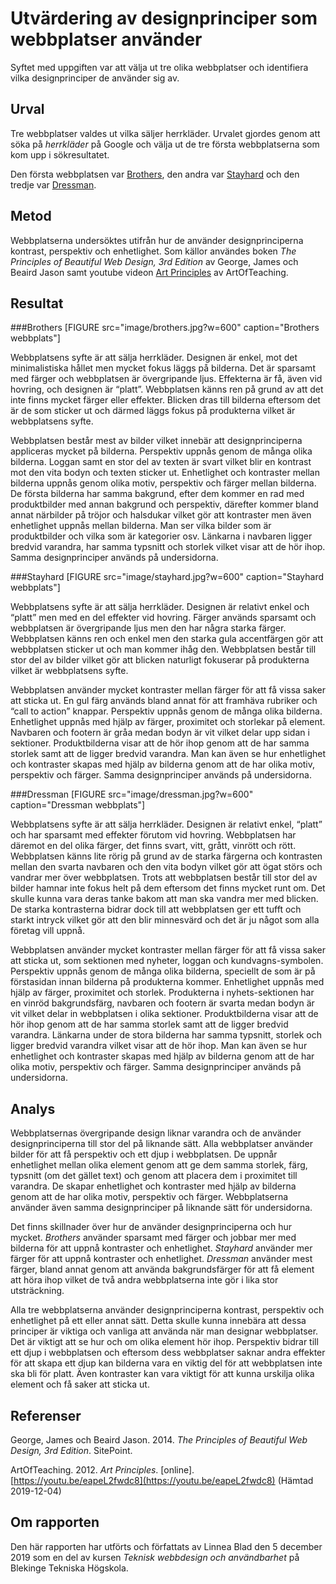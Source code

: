 Utvärdering av designprinciper som webbplatser använder
=======================
Syftet med uppgiften var att välja ut tre olika webbplatser och identifiera vilka designprinciper de använder sig av.


Urval
-----------------------
Tre webbplatser valdes ut vilka säljer herrkläder. Urvalet gjordes genom att söka på *herrkläder* på Google och välja ut de tre första webbplatserna som kom upp i sökresultatet.

Den första webbplatsen var [Brothers](https://www.brothers.se/), den andra var [Stayhard](https://www.stayhard.se/) och den tredje var [Dressman](https://dressmann.com/sv/).


Metod
-----------------------
Webbplatserna undersöktes utifrån hur de använder designprinciperna kontrast, perspektiv och enhetlighet. Som källor användes boken *The Principles of Beautiful Web Design, 3rd Edition* av George, James och Beaird Jason samt youtube videon [Art Principles](https://youtu.be/eapeL2fwdc8) av ArtOfTeaching.


Resultat
-----------------------
###Brothers
[FIGURE src="image/brothers.jpg?w=600"  caption="Brothers webbplats"]

Webbplatsens syfte är att sälja herrkläder. Designen är enkel, mot det minimalistiska hållet men mycket fokus läggs på bilderna. Det är sparsamt med färger och webbplatsen är övergripande ljus. Effekterna är få, även vid hovring, och designen är “platt”. Webbplatsen känns ren på grund av att det inte finns mycket färger eller effekter. Blicken dras till bilderna eftersom det är de som sticker ut och därmed läggs fokus på produkterna vilket är webbplatsens syfte.

Webbplatsen består mest av bilder vilket innebär att designprinciperna appliceras mycket på bilderna. Perspektiv uppnås genom de många olika bilderna. Loggan samt en stor del av texten är svart vilket blir en kontrast mot den vita bodyn och texten sticker ut. Enhetlighet och kontraster mellan bilderna uppnås genom olika motiv, perspektiv och färger mellan bilderna. De första bilderna har samma bakgrund, efter dem kommer en rad med produktbilder med annan bakgrund och perspektiv, därefter kommer bland annat närbilder på tröjor och halsdukar vilket gör att kontraster men även enhetlighet uppnås mellan bilderna. Man ser vilka bilder som är produktbilder och vilka som är kategorier osv. Länkarna i navbaren ligger bredvid varandra, har samma typsnitt och storlek vilket visar att de hör ihop. Samma designprinciper används på undersidorna.

###Stayhard
[FIGURE src="image/stayhard.jpg?w=600" caption="Stayhard webbplats"]

Webbplatsens syfte är att sälja herrkläder. Designen är relativt enkel och “platt” men med en del effekter vid hovring. Färger används sparsamt  och webbplatsen är övergripande ljus men den har några starka färger. Webbplatsen känns ren och enkel men den starka gula accentfärgen gör att webbplatsen sticker ut och man kommer ihåg den. Webbplatsen består till stor del av bilder vilket gör att blicken naturligt fokuserar på produkterna vilket är webbplatsens syfte.

Webbplatsen använder mycket kontraster mellan färger för att få vissa saker att sticka ut. En gul färg används bland annat för att framhäva rubriker och “call to action” knappar. Perspektiv uppnås genom de många olika bilderna. Enhetlighet uppnås med hjälp av färger, proximitet och storlekar på element. Navbaren och footern är gråa medan bodyn är vit vilket delar upp sidan i sektioner. Produktbilderna visar att de hör ihop genom att de har samma storlek samt att de ligger bredvid varandra. Man kan även se hur enhetlighet och kontraster skapas med hjälp av bilderna genom att de har olika motiv, perspektiv och färger. Samma designprinciper används på undersidorna.

###Dressman
[FIGURE src="image/dressman.jpg?w=600" caption="Dressman webbplats"]

Webbplatsens syfte är att sälja herrkläder. Designen är relativt enkel, “platt” och har sparsamt med effekter förutom vid hovring. Webbplatsen har däremot en del olika färger, det finns svart, vitt, grått, vinrött och rött. Webbplatsen känns lite rörig på grund av de starka färgerna och kontrasten mellan den svarta navbaren och den vita bodyn vilket gör att ögat störs och vandrar mer över webbplatsen. Trots att webbplatsen består till stor del av bilder hamnar inte fokus helt på dem eftersom det finns mycket runt om. Det skulle kunna vara deras tanke bakom att man ska vandra mer med blicken. De starka kontrasterna bidrar dock till att webbplatsen ger ett tufft och starkt intryck vilket gör att den blir minnesvärd och det är ju något som alla företag vill uppnå.

Webbplatsen använder mycket kontraster mellan färger för att få vissa saker att sticka ut, som sektionen med nyheter, loggan och kundvagns-symbolen. Perspektiv uppnås genom de många olika bilderna, speciellt de som är på förstasidan innan bilderna på produkterna kommer. Enhetlighet uppnås med hjälp av färger, proximitet och storlek. Produkterna i nyhets-sektionen har en vinröd bakgrundsfärg, navbaren och footern är svarta medan bodyn är vit vilket delar in webbplatsen i olika sektioner. Produktbilderna visar att de hör ihop genom att de har samma storlek samt att de ligger bredvid varandra. Länkarna under de stora bilderna har samma typsnitt, storlek och ligger bredvid varandra vilket visar att de hör ihop. Man kan även se hur enhetlighet och kontraster skapas med hjälp av bilderna genom att de har olika motiv, perspektiv och färger. Samma designprinciper används på undersidorna.


Analys
-----------------------
Webbplatsernas övergripande design liknar varandra och de använder designprinciperna till stor del på liknande sätt. Alla webbplatser använder bilder för att få perspektiv och ett djup i webbplatsen. De uppnår enhetlighet mellan olika element genom att ge dem samma storlek, färg, typsnitt (om det gället text) och genom att placera dem i proximitet till varandra. De skapar enhetlighet och kontraster med hjälp av bilderna genom att de har olika motiv, perspektiv och färger. Webbplatserna använder även samma designprinciper på liknande sätt för undersidorna.

Det finns skillnader över hur de använder designprinciperna och hur mycket. *Brothers* använder sparsamt med färger och jobbar mer med bilderna för att uppnå kontraster och enhetlighet. *Stayhard* använder mer färger för att uppnå kontraster och enhetlighet. *Dressman* använder mest färger, bland annat genom att använda bakgrundsfärger för att få element att höra ihop vilket de två andra webbplatserna inte gör i lika stor utsträckning.

Alla tre webbplatserna använder designprinciperna kontrast, perspektiv och enhetlighet på ett eller annat sätt. Detta skulle kunna innebära att dessa principer är viktiga och vanliga att använda när man designar webbplatser. Det är viktigt att se hur och om olika element hör ihop. Perspektiv bidrar till ett djup i webbplatsen och eftersom dess webbplatser saknar andra effekter för att skapa ett djup kan bilderna vara en viktig del för att webbplatsen inte ska bli för platt. Även kontraster kan vara viktigt för att kunna urskilja olika element och få saker att sticka ut.


Referenser
-----------------------
George, James och Beaird Jason. 2014. *The Principles of Beautiful Web Design, 3rd Edition*. SitePoint.

ArtOfTeaching. 2012. *Art Principles*. [online]. [https://youtu.be/eapeL2fwdc8](https://youtu.be/eapeL2fwdc8) (Hämtad 2019-12-04)


Om rapporten
-----------------------
Den här rapporten har utförts och författats av Linnea Blad den 5 december 2019 som en del av kursen *Teknisk webbdesign och användbarhet* på Blekinge Tekniska Högskola.
